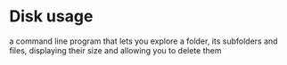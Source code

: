 # Disk usage
a command line program that lets you explore a folder, its subfolders and files, displaying their size and allowing you to delete them
